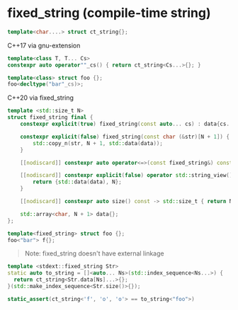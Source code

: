 # fixed_string (compile-time string)

  ```cpp
  template<char....> struct ct_string{};
  ```

  C++17 via gnu-extension
  
  ```cpp
  template<class T, T... Cs>
  constexpr auto operator""_cs() { return ct_string<Cs...>{}; }
  
  template<class> struct foo {};
  foo<decltype("bar"_cs)>;
  ```

  C++20 via fixed_string

  ```cpp
  template <std::size_t N>
  struct fixed_string final {
      constexpr explicit(true) fixed_string(const auto... cs) : data{cs...} {}

      constexpr explicit(false) fixed_string(const char (&str)[N + 1]) {
          std::copy_n(str, N + 1, std::data(data));
      }

      [[nodiscard]] constexpr auto operator<=>(const fixed_string&) const = default;

      [[nodiscard]] constexpr explicit(false) operator std::string_view() const {
          return {std::data(data), N};
      }

      [[nodiscard]] constexpr auto size() const -> std::size_t { return N; }

      std::array<char, N + 1> data{};
  };
  ```

  ```cpp
  template<fixed_string> struct foo {};
  foo<"bar"> f{};
  ```

> Note: fixed_string doesn't have external linkage

  ```cpp
  template <stdext::fixed_string Str>
  static auto to_string = []<auto... Ns>(std::index_sequence<Ns...>) {
    return ct_string<Str.data[Ns]...>{};
  }(std::make_index_sequence<Str.size()>{});
  ```

  ```cpp
  static_assert(ct_string<'f', 'o', 'o'> == to_string<"foo">)
  ```
